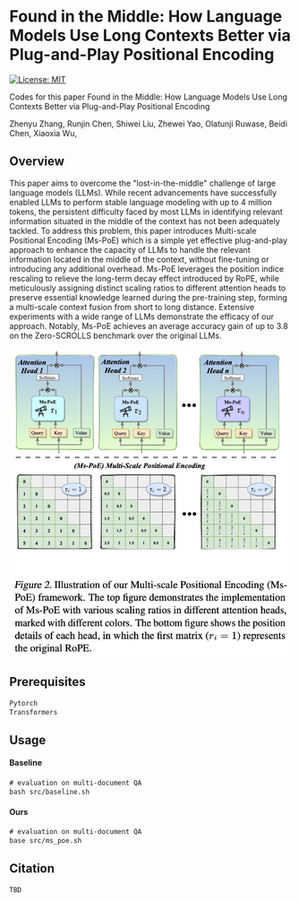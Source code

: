 # Found in the Middle: How Language Models Use Long Contexts Better via Plug-and-Play Positional Encoding

[![License: MIT](https://img.shields.io/badge/License-MIT-green.svg)](https://opensource.org/licenses/MIT)

Codes for this paper Found in the Middle: How Language Models Use Long Contexts Better via Plug-and-Play Positional Encoding

Zhenyu Zhang, Runjin Chen, Shiwei Liu, Zhewei Yao, Olatunji Ruwase, Beidi Chen, Xiaoxia Wu, 

## Overview

This paper aims to overcome the "lost-in-the-middle" challenge of large language models (LLMs). While recent advancements have successfully enabled LLMs to perform stable language modeling with up to 4 million tokens, the persistent difficulty faced by most LLMs in identifying relevant information situated in the middle of the context has not been adequately tackled. To address this problem, this paper introduces Multi-scale Positional Encoding (Ms-PoE) which is a simple yet effective plug-and-play approach to enhance the capacity of LLMs to handle the relevant information located in the middle of the context, without fine-tuning or introducing any additional overhead. Ms-PoE leverages the position indice rescaling to relieve the long-term decay effect introduced by RoPE, while meticulously assigning distinct scaling ratios to different attention heads to preserve essential knowledge learned during the pre-training step, forming a multi-scale context fusion from short to long distance. Extensive experiments with a wide range of LLMs demonstrate the efficacy of our approach. Notably, Ms-PoE achieves an average accuracy gain of up to 3.8 on the Zero-SCROLLS benchmark over the original LLMs.

![1709612009228](image/README/1709612009228.png)

## Prerequisites

```
Pytorch
Transformers
```

## Usage

#### Baseline

```
# evaluation on multi-document QA
bash src/baseline.sh
```

#### Ours

```
# evaluation on multi-document QA
base src/ms_poe.sh
```

## Citation

```
TBD
```
